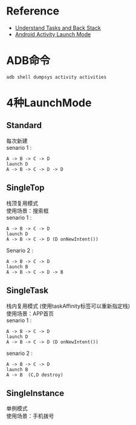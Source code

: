 # Reference
* [Understand Tasks and Back Stack](https://developer.android.com/guide/components/activities/tasks-and-back-stack)
* [Android Activity Launch Mode](https://android.jlelse.eu/android-activity-launch-mode-e0df1aa72242)


# ADB命令
```
adb shell dumpsys activity activities
```


# 4种LaunchMode
## Standard 
每次新建  
senario 1 :
```
A -> B -> C -> D
launch D
A -> B -> C -> D -> D
```
		
## SingleTop
栈顶复用模式  
使用场景：搜索框  
senario 1 :
```
A -> B -> C -> D
launch D
A -> B -> C -> D (D onNewIntent())
```	
Senario 2 :
```	
A -> B -> C -> D	
launch B
A -> B -> C -> D -> B
```

## SingleTask
栈内复用模式 (使用taskAffinity标签可以重新指定栈)  
使用场景：APP首页  
senario 1 :
```
A -> B -> C -> D
launch D
A -> B -> C -> D (D onNewIntent())
```
senario 2 :
```	
A -> B -> C -> D 
launch B
A -> B  (C,D destroy)
```

## SingleInstance
单例模式  
使用场景：手机拨号